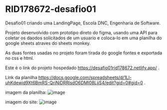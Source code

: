 # RID178672-desafio01
Desafio01 criando uma LandingPage, Escola DNC, Engenharia de Software.

Projeto desenvolvido com prototipo direto do figma, usando uma API para coletar os daodos solicitados de um usuario e coloca-lo em uma planilha do google sheets atraves do sheets monkey.

As duas fontes usadas no projeto foram tirada do google fontes e exportada no css e html.

Este é o link do projeto hospedado https://desafio01rid178672.netlify.app/ .

Link da planilha https://docs.google.com/spreadsheets/d/1Ll-uhKdewid9Xt6BmRS-QriNiDRRlsdO6DMl08LjjS4/edit?gid=0#gid=0 .

imagem da planilha:
![image](https://github.com/user-attachments/assets/16f4b683-3b3f-4269-bb50-09b198ab3422)

imagem do site:
![image](https://github.com/user-attachments/assets/767c7c86-aef9-4970-a394-6c75d15bddb9) 
